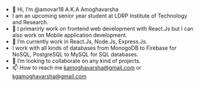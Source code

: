 - 👋 Hi, I’m @amovar18 A.K.A Amoghavarsha
- I am an upcoming senior year student at LDRP Institute of Technology and Research.
- 👀 I primarirly work on frontend web development with React.Js but I can also work on Mobile application development.
- 🌱 I’m currently work in React.Js, Node.Js, Express.Js.
- I work with all kinds of databases from MonogoDB to Firebase for NoSQL, PostgreSQL to MySQL for SQL databases.
- 💞️ I’m looking to collaborate on any kind of projects.
- 📫 How to reach me kamoghavarsha@gmail.com or kgamoghavarsha@gmail.com

<!---
amovar18/amovar18 is a ✨ special ✨ repository because its `README.md` (this file) appears on your GitHub profile.
You can click the Preview link to take a look at your changes.
--->
